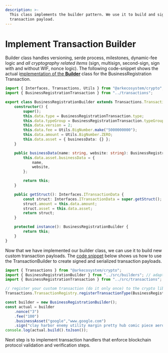 ```yaml
---
description: >-
  This class implements the builder pattern. We use it to build and sign
  transaction payload.
---
```


# Implement Transaction Builder

Builder class handles versioning, serde process, milestones, dynamic-fee logic and _all cryptography related items_ \(sign, multisign, second-sign, sign with and without WIF, nonce logic\). The following code-snippet shows the actual i[mplementation of the **Builder**](https://github.com/learn-ark/dapp-custom-transaction-example/blob/master/src/builders/BusinessRegistrationBuilder.ts#L4) class for the BusinessRegistration Transaction.

```typescript
import { Interfaces, Transactions, Utils } from "@arkecosystem/crypto";
import { BusinessRegistrationTransaction } from "../transactions";

export class BusinessRegistrationBuilder extends Transactions.TransactionBuilder<BusinessRegistrationBuilder> {
    constructor() {
        super();
        this.data.type = BusinessRegistrationTransaction.type;
        this.data.typeGroup = BusinessRegistrationTransaction.typeGroup;
        this.data.version = 2;
        this.data.fee = Utils.BigNumber.make("5000000000");
        this.data.amount = Utils.BigNumber.ZERO;
        this.data.asset = { businessData: {} };
    }

    public businessData(name: string, website: string): BusinessRegistrationBuilder {
        this.data.asset.businessData = {
            name,
            website,
        };

        return this;
    }

    public getStruct(): Interfaces.ITransactionData {
        const struct: Interfaces.ITransactionData = super.getStruct();
        struct.amount = this.data.amount;
        struct.asset = this.data.asset;
        return struct;
    }

    protected instance(): BusinessRegistrationBuilder {
        return this;
    }
}

```

Now that we have implemented our builder class, we can use it to build new custom transaction payloads. The [code snippet](https://github.com/learn-ark/dapp-custom-transaction-example/blob/master/__tests__/test.test.ts#L13-L17) below shows us how to use the TransactionBuilder to create signed and serialized transaction payloads. 

```typescript
import { Transactions } from "@arkecosystem/crypto";
import { BusinessRegistrationBuilder } from "../src/builders"; // adapt to your directory structure
import { BusinessRegistrationTransaction } from "../src/transactions"; // adapt to your directory structure

// register your custom transaction (do it only once) to the crypto library, so that you can use your builder
Transactions.TransactionRegistry.registerTransactionType(BusinessRegistrationTransaction);

const builder = new BusinessRegistrationBuilder();
const actual = builder
    .nonce("3")
    .fee("100")
    .businessAsset("google","www.google.com")
    .sign("clay harbor enemy utility margin pretty hub comic piece aerobic umbrella acquire");
console.log(actual.build().toJson());
```

Next step is to implement transaction handlers that enforce blockchain protocol validation and verification steps.

